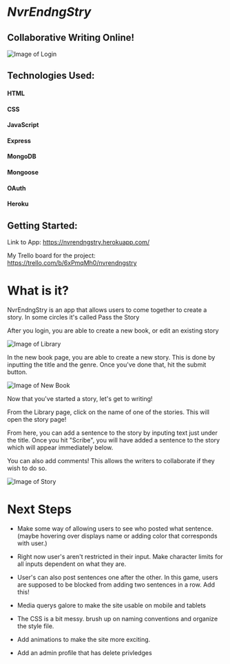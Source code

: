 # _NvrEndngStry_

## Collaborative Writing Online!

![Image of Login](https://i.imgur.com/ZTIZETy.png)

## Technologies Used:

#### HTML
#### CSS
#### JavaScript
#### Express
#### MongoDB
#### Mongoose
#### OAuth
#### Heroku

## Getting Started:

Link to App: https://nvrendngstry.herokuapp.com/

My Trello board for the project: https://trello.com/b/6xPmqMh0/nvrendngstry

# What is it?

NvrEndngStry is an app that allows users to come together to create a story. In some circles it's called Pass the Story

After you login, you are able to create a new book, or edit an existing story

![Image of Library](https://i.imgur.com/oWPR5dy.png)

In the new book page, you are able to create a new story. This is done by inputting the title and the genre. Once you've done that, hit the submit button.

![Image of New Book](https://i.imgur.com/Cna18ad.png)

Now that you've started a story, let's get to writing!

From the Library page, click on the name of one of the stories. This will open the story page!

From here, you can add a sentence to the story by inputing text just under the title. Once you hit "Scribe", you will have added a sentence to the story which will appear immediately below.

You can also add comments! This allows the writers to collaborate if they wish to do so.

![Image of Story](https://i.imgur.com/NQeiS2z.png)

# Next Steps

* Make some way of allowing users to see who posted what sentence. (maybe hovering over displays name or adding color that corresponds with user.)

* Right now user's aren't restricted in their input. Make character limits for all inputs dependent on what they are.

* User's can also post sentences one after the other. In this game, users are supposed to be blocked from adding two sentences in a row. Add this!

* Media querys galore to make the site usable on mobile and tablets

* The CSS is a bit messy. brush up on naming conventions and organize the style file.

* Add animations to make the site more exciting.

* Add an admin profile that has delete privledges

